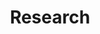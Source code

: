 ---
title: Research
type: landing

sections:
  - block: markdown
    content:
      title: ""
      text: ""
    design:
      spacing:
        padding: ["50px", "0", "0", "0"]

  - block: portfolio
    content:
      title: Perception-Aware Planning
      subtitle: "Traditionally, perception-aware planning is addressed in a sequential way. However, owing to real-world sensing limitations and diffciulties, it is important to account for any relevant, potentially incomplete perception information at hand and instantiate planning. The decisions can be further refined as the robots gain more knowledge about the environment. To address this, my work considers evolution of semantic information and studies the interleaving between incrementally improving perception and the corresponding decisions to enable safer, timely decision-making."
      filters:
        folders:
          - perception-projects
      
    design:
      columns: '1'
      view: showcase
      flip_alt_rows: false
      section_width: standard

  - block: portfolio
    content:
      title: Optimal Planning with User Preferences
      filters:
        folders:
          - user-projects
      
    design:
      columns: '1'
      view: showcase
      flip_alt_rows: false
      spacing:
        padding: ["100px", "0", "0", "0"]
      section_width: wide
---